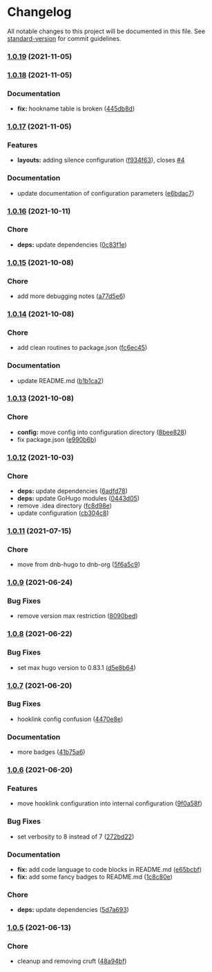 # Changelog

All notable changes to this project will be documented in this file. See [standard-version](https://github.com/conventional-changelog/standard-version) for commit guidelines.

### [1.0.19](https://github.com/dnb-hugo/hooks/compare/v1.0.18...v1.0.19) (2021-11-05)

### [1.0.18](https://github.com/dnb-hugo/hooks/compare/v1.0.17...v1.0.18) (2021-11-05)


### Documentation

* **fix:** hookname table is broken ([445db8d](https://github.com/dnb-hugo/hooks/commit/445db8d40bfe647e344b7a5b271091e744f726c2))

### [1.0.17](https://github.com/dnb-hugo/hooks/compare/v1.0.16...v1.0.17) (2021-11-05)


### Features

* **layouts:** adding silence configuration ([f934f63](https://github.com/dnb-hugo/hooks/commit/f934f635ef2e77d1532cea0fb4d0a6525322ec3a)), closes [#4](https://github.com/dnb-hugo/hooks/issues/4)


### Documentation

* update documentation of configuration parameters ([e6bdac7](https://github.com/dnb-hugo/hooks/commit/e6bdac7f976726a1f02c63df70992c5a28d10422))

### [1.0.16](https://github.com/dnb-hugo/hooks/compare/v1.0.15...v1.0.16) (2021-10-11)


### Chore

* **deps:** update dependencies ([0c83f1e](https://github.com/dnb-hugo/hooks/commit/0c83f1efef9d732e5d75b21d78a7aa8adcfeb0bc))

### [1.0.15](https://github.com/dnb-hugo/hooks/compare/v1.0.14...v1.0.15) (2021-10-08)


### Chore

* add more debugging notes ([a77d5e6](https://github.com/dnb-hugo/hooks/commit/a77d5e63e8f8c7e9ebbe7c1358a819bcd0491b7c))

### [1.0.14](https://github.com/dnb-hugo/hooks/compare/v1.0.13...v1.0.14) (2021-10-08)


### Chore

* add clean routines to package.json ([fc6ec45](https://github.com/dnb-hugo/hooks/commit/fc6ec45e1eb4ab5794958d055c1e9662ca02dbe5))


### Documentation

* update README.md ([b1b1ca2](https://github.com/dnb-hugo/hooks/commit/b1b1ca2591ff80c7e47ac8c66d2acd55deccfa6b))

### [1.0.13](https://github.com/dnb-hugo/hooks/compare/v1.0.12...v1.0.13) (2021-10-08)


### Chore

* **config:** move config into configuration directory ([8bee828](https://github.com/dnb-hugo/hooks/commit/8bee8283b797606ab088be029bf940006de1b686))
* fix package.json ([e990b6b](https://github.com/dnb-hugo/hooks/commit/e990b6bbdec2f262557b10b8f1cef86341db7425))

### [1.0.12](https://github.com/dnb-hugo/hooks/compare/v1.0.11...v1.0.12) (2021-10-03)


### Chore

* **deps:** update dependencies ([6adfd78](https://github.com/dnb-hugo/hooks/commit/6adfd78608392b40af0dc85112fc72b7503a11c5))
* **deps:** update GoHugo modules ([0443d05](https://github.com/dnb-hugo/hooks/commit/0443d050358ce31444230a61f682dfe626e8cf61))
* remove .idea directory ([fc8d98e](https://github.com/dnb-hugo/hooks/commit/fc8d98ec97a96a9cb99836d5fc1269dffc67a6f4))
* update configuration ([cb304c8](https://github.com/dnb-hugo/hooks/commit/cb304c88b8deab5c221862a431216131348fdac0))

### [1.0.11](https://github.com/dnb-hugo/hooks/compare/v1.0.10...v1.0.11) (2021-07-15)


### Chore

* move from dnb-hugo to dnb-org ([5f6a5c9](https://github.com/dnb-hugo/hooks/commit/5f6a5c956d4f4cf7c0a0ba3e16c99f6743e5bc10))

### [1.0.9](https://github.com/dnb-org/hooks/compare/v1.0.8...v1.0.9) (2021-06-24)


### Bug Fixes

* remove version max restriction ([8090bed](https://github.com/dnb-org/hooks/commit/8090bed303e97a4c68d70ab8fa10998880ca0829))

### [1.0.8](https://github.com/dnb-org/hooks/compare/v1.0.7...v1.0.8) (2021-06-22)


### Bug Fixes

* set max hugo version to 0.83.1 ([d5e8b64](https://github.com/dnb-org/hooks/commit/d5e8b646c899b3a89eeab07a89751cb548a719fd))

### [1.0.7](https://github.com/dnb-org/hooks/compare/v1.0.6...v1.0.7) (2021-06-20)


### Bug Fixes

* hooklink config confusion ([4470e8e](https://github.com/dnb-org/hooks/commit/4470e8e7907fc4e079192a6347af737e463c0d9a))


### Documentation

* more badges ([41b75a6](https://github.com/dnb-org/hooks/commit/41b75a6d138b6aac14f0bc7fd5cb6b82bae49973))

### [1.0.6](https://github.com/dnb-org/hooks/compare/v1.0.5...v1.0.6) (2021-06-20)


### Features

* move hooklink configuration into internal configuration ([9f0a58f](https://github.com/dnb-org/hooks/commit/9f0a58f8d7e3d3b13b14ba2d24474c5cdf4cca7b))


### Bug Fixes

* set verbosity to 8 instead of 7 ([272bd22](https://github.com/dnb-org/hooks/commit/272bd2277e111414311cb0bc0c0ee7dabc183d7b))


### Documentation

* **fix:** add code language to code blocks in README.md ([e65bcbf](https://github.com/dnb-org/hooks/commit/e65bcbf24e9747f338a8b9c3e6d9dfac5362cf15))
* **fix:** add some fancy badges to README.md ([1c8c80e](https://github.com/dnb-org/hooks/commit/1c8c80e1dd5d150b3d65e45c64fb250cba2fcd34))


### Chore

* **deps:** update dependencies ([5d7a693](https://github.com/dnb-org/hooks/commit/5d7a6935a4b8e2212af8e050a84162ea15f3b156))

### [1.0.5](https://github.com/dnb-org/hooks/compare/v1.0.4...v1.0.5) (2021-06-13)


### Chore

* cleanup and removing cruft ([48a94bf](https://github.com/dnb-org/hooks/commit/48a94bfdb06dd2bc7f9b93d7750dd6fdcf527d6d))
